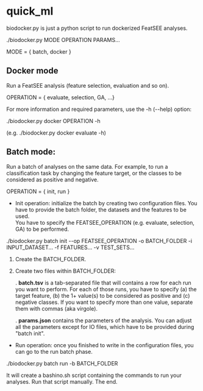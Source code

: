 # quick_ml

biodocker.py is just a python script to run dockerized FeatSEE analyses. 

./biodocker.py MODE OPERATION PARAMS...


MODE = { batch, docker }




## Docker mode

Run a FeatSEE analysis (feature selection, evaluation and so on). 

OPERATION = { evaluate, selection, GA, ...}

For more information and required parameters, use the -h (--help) option: 

./biodocker.py docker OPERATION -h

(e.g. ./biodocker.py docker evaluate -h)



## Batch mode:

Run a batch of analyses on the same data. 
For example, to run a classification task by changing the feature target, or the classes to be considered as positive and negative. 

OPERATION = { init, run }


* Init operation: initialize the batch by creating two configuration files. You have to provide the batch folder, the datasets and the features to be used.  
You have to specify the FEATSEE_OPERATION (e.g. evaluate, selection, GA) to be performed. 

./biodocker.py batch init --op FEATSEE_OPERATION -o BATCH_FOLDER -i INPUT_DATASET... -f FEATURES... -v TEST_SETS...


1. Create the BATCH_FOLDER. 
2. Create two files within BATCH_FOLDER:

    . **batch.tsv** is a tab-separated file that will contains a row for each run you want to perform. For each of those runs, you have to specify (a) the target feature, (b) the 1+ value(s) to be considered as positive and (c) negative classes. If you want to specify more than one value, separate them with commas (aka virgole).

    . **params.json** contains the parameters of the analysis. You can adjust all the parameters except for IO files, which have to be provided during "batch init". 


* Run operation: once you finished to write in the configuration files, you can go to the run batch phase. 

./biodocker.py batch run -b BATCH_FOLDER

It will create a bashino.sh script containing the commands to run your analyses. Run that script manually. The end. 








